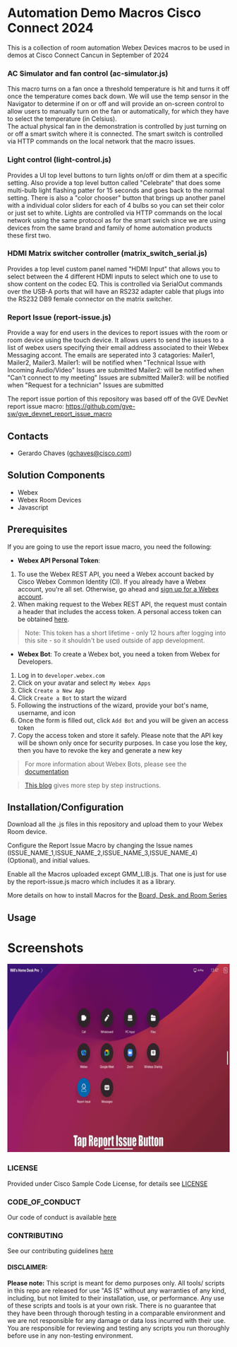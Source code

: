 # Automation Demo Macros Cisco Connect 2024

This is a collection of room automation Webex Devices macros to be used in demos at Cisco Connect Cancun in September of 2024

### AC Simulator and fan control (ac-simulator.js)

This macro turns on a fan once a threshold temperature is hit and turns it off once the temperature comes back down. We will use the temp sensor in the Navigator to determine if on or off and will provide an on-screen control to allow users to manually turn on the fan or automatically, for which they have to select the temperature (in Celsius).  
 The actual physical fan in the demonstration is controlled by just turning on or off a smart switch where it is connected. The smart switch is controlled via HTTP commands on the local network that the macro issues.

### Light control (light-control.js)

Provides a UI top level buttons to turn lights on/off or dim them at a specific setting. Also provide a top level button called "Celebrate" that does some multi-bulb light flashing patter for 15 seconds and goes back to the normal setting. There is also a "color chooser" button that brings up another panel with a individual color sliders for each of 4 bulbs so you can set their color or just set to white.
Lights are controlled via HTTP commands on the local network using the same protocol as for the smart swich since we are using devices from the same brand and family of home automation products these first two.

### HDMI Matrix switcher controller (matrix_switch_serial.js)

Provides a top level custom panel named "HDMI Input" that allows you to select between the 4 different HDMI inputs to select which one to use to show content on the codec EQ. This is controlled via SerialOut commands over the USB-A ports that will have an RS232 adapter cable that plugs into the RS232 DB9 female connector on the matrix switcher.

### Report Issue (report-issue.js)

Provide a way for end users in the devices to report issues with the room or room device using the touch device. It allows users to send the issues to a list of webex users specifying their email address associated to their Webex Messaging accont. The emails are seperated into 3 catagories: Mailer1, Mailer2, Mailer3.
Mailer1: will be notified when "Technical Issue with Incoming Audio/Video" Issues are submitted Mailer2: will be notified when "Can't connect to my meeting" Issues are submitted Mailer3: will be notified when "Request for a technician" Issues are submitted

The report issue portion of this repository was based off of the GVE DevNet report issue macro: https://github.com/gve-sw/gve_devnet_report_issue_macro

## Contacts

- Gerardo Chaves (gchaves@cisco.com)

## Solution Components

- Webex
- Webex Room Devices
- Javascript

## Prerequisites

If you are going to use the report issue macro, you need the following:

- **Webex API Personal Token**:

1. To use the Webex REST API, you need a Webex account backed by Cisco Webex Common Identity (CI). If you already have a Webex account, you're all set. Otherwise, go ahead and [sign up for a Webex account](https://cart.webex.com/sign-up).
2. When making request to the Webex REST API, the request must contain a header that includes the access token. A personal access token can be obtained [here](https://developer.webex.com/docs/getting-started).

> Note: This token has a short lifetime - only 12 hours after logging into this site - so it shouldn't be used outside of app development.

- **Webex Bot**: To create a Webex bot, you need a token from Webex for Developers.

1. Log in to `developer.webex.com`
2. Click on your avatar and select `My Webex Apps`
3. Click `Create a New App`
4. Click `Create a Bot` to start the wizard
5. Following the instructions of the wizard, provide your bot's name, username, and icon
6. Once the form is filled out, click `Add Bot` and you will be given an access token
7. Copy the access token and store it safely. Please note that the API key will be shown only once for security purposes. In case you lose the key, then you have to revoke the key and generate a new key

> For more information about Webex Bots, please see the [documentation](https://developer.webex.com/docs/bots)

> [This blog](https://developer.webex.com/blog/from-zero-to-webex-teams-chatbot-in-15-minutes) gives more step by step instructions.

## Installation/Configuration

Download all the .js files in this repository and upload them to your Webex Room device.

Configure the Report Issue Macro by changing the Issue names (ISSUE_NAME_1,ISSUE_NAME_2,ISSUE_NAME_3,ISSUE_NAME_4) (Optional), and initial values.

Enable all the Macros uploaded except GMM_LIB.js. That one is just for use by the report-issue.js macro which includes it as a library.

More details on how to install Macros for the [Board, Desk, and Room Series](https://help.webex.com/en-us/article/gj962f/Configure-macros-and-user-interface-extensions-for-Board,-Desk,-and-Room-Series)

## Usage

# Screenshots

![/IMAGES/report-issue-gif.gif](/IMAGES/report-issue-gif.gif)

### LICENSE

Provided under Cisco Sample Code License, for details see [LICENSE](LICENSE.md)

### CODE_OF_CONDUCT

Our code of conduct is available [here](CODE_OF_CONDUCT.md)

### CONTRIBUTING

See our contributing guidelines [here](CONTRIBUTING.md)

#### DISCLAIMER:

<b>Please note:</b> This script is meant for demo purposes only. All tools/ scripts in this repo are released for use "AS IS" without any warranties of any kind, including, but not limited to their installation, use, or performance. Any use of these scripts and tools is at your own risk. There is no guarantee that they have been through thorough testing in a comparable environment and we are not responsible for any damage or data loss incurred with their use.
You are responsible for reviewing and testing any scripts you run thoroughly before use in any non-testing environment.
